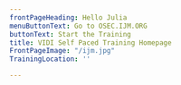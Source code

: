 ```yaml
---
frontPageHeading: Hello Julia
menuButtonText: Go to OSEC.IJM.ORG
buttonText: Start the Training
title: VIDI Self Paced Training Homepage
FrontPageImage: "/ijm.jpg"
TrainingLocation: ''

---
```

